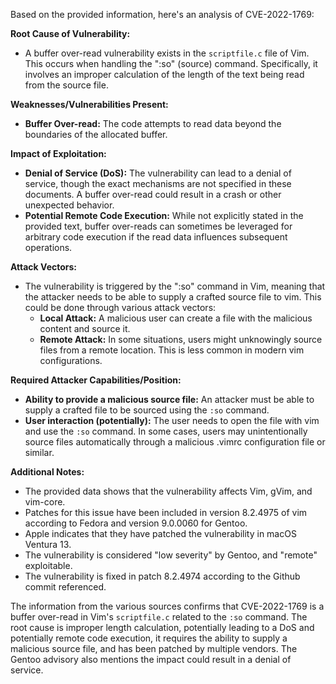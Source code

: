 Based on the provided information, here's an analysis of CVE-2022-1769:

**Root Cause of Vulnerability:**
- A buffer over-read vulnerability exists in the `scriptfile.c` file of Vim. This occurs when handling the ":so" (source) command. Specifically, it involves an improper calculation of the length of the text being read from the source file.

**Weaknesses/Vulnerabilities Present:**
- **Buffer Over-read:** The code attempts to read data beyond the boundaries of the allocated buffer.

**Impact of Exploitation:**
- **Denial of Service (DoS):** The vulnerability can lead to a denial of service, though the exact mechanisms are not specified in these documents. A buffer over-read could result in a crash or other unexpected behavior.
- **Potential Remote Code Execution:** While not explicitly stated in the provided text, buffer over-reads can sometimes be leveraged for arbitrary code execution if the read data influences subsequent operations.

**Attack Vectors:**
- The vulnerability is triggered by the ":so" command in Vim, meaning that the attacker needs to be able to supply a crafted source file to vim. This could be done through various attack vectors:
    - **Local Attack:** A malicious user can create a file with the malicious content and source it.
    - **Remote Attack:** In some situations, users might unknowingly source files from a remote location. This is less common in modern vim configurations.

**Required Attacker Capabilities/Position:**
- **Ability to provide a malicious source file:** An attacker must be able to supply a crafted file to be sourced using the `:so` command.
- **User interaction (potentially):**  The user needs to open the file with vim and use the `:so` command. In some cases, users may unintentionally source files automatically through a malicious .vimrc configuration file or similar.

**Additional Notes:**
- The provided data shows that the vulnerability affects Vim, gVim, and vim-core.
- Patches for this issue have been included in version 8.2.4975 of vim according to Fedora and version 9.0.0060 for Gentoo.
- Apple indicates that they have patched the vulnerability in macOS Ventura 13.
- The vulnerability is considered "low severity" by Gentoo, and "remote" exploitable.
- The vulnerability is fixed in patch 8.2.4974 according to the Github commit referenced.

The information from the various sources confirms that CVE-2022-1769 is a buffer over-read in Vim's `scriptfile.c` related to the `:so` command. The root cause is improper length calculation, potentially leading to a DoS and potentially remote code execution, it requires the ability to supply a malicious source file, and has been patched by multiple vendors. The Gentoo advisory also mentions the impact could result in a denial of service.